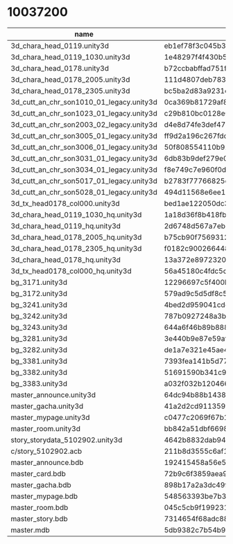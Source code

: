 # 10037200

|           name           |            hash                |attr|category|decrypt_key|
| ------------------------ | ------------------------------ | -- | ------ | -- |
|3d_chara_head_0119.unity3d|eb1ef78f3c045b33f08bc39195df5093|1|every|null|
|3d_chara_head_0119_1030.unity3d|1e48297f4f430b5cd20d52e1c9441bb2|1|every|null|
|3d_chara_head_0178.unity3d|b72ccbabffad751f0a26c4dd77c7da91|1|every|null|
|3d_chara_head_0178_2005.unity3d|111d4807deb783e761470180c67b1e91|1|every|null|
|3d_chara_head_0178_2305.unity3d|bc5ba2d83a9231cb72d91bd5f47d4651|1|every|null|
|3d_cutt_an_chr_son1010_01_legacy.unity3d|0ca369b81729af8fd77b475dd632d900|1|every|null|
|3d_cutt_an_chr_son1023_01_legacy.unity3d|c29b810bc0128e0e30a62ff822f50df1|1|every|null|
|3d_cutt_an_chr_son2003_02_legacy.unity3d|d4e8d74fe3def47d2f20b2330c56bda5|1|every|null|
|3d_cutt_an_chr_son3005_01_legacy.unity3d|ff9d2a196c267fdc5ff5301b9004bbea|1|every|null|
|3d_cutt_an_chr_son3006_01_legacy.unity3d|50f808554110b928ba21914175b2c370|1|every|null|
|3d_cutt_an_chr_son3031_01_legacy.unity3d|6db83b9def279e0bc2c6c0dbd775e4bc|1|every|null|
|3d_cutt_an_chr_son3034_01_legacy.unity3d|f8e749c7e960f0d57cdd8d69f639d33c|1|every|null|
|3d_cutt_an_chr_son5017_01_legacy.unity3d|b2783f77766825de6e48fdc74ae1ef60|1|every|null|
|3d_cutt_an_chr_son5028_01_legacy.unity3d|494d11568e6ee19d0202916e3bd7770f|1|every|null|
|3d_tx_head0178_col000.unity3d|bed1ae122050dc3293de194b2a590100|1|every|null|
|3d_chara_head_0119_1030_hq.unity3d|1a18d36f8b418fb36451a84d756559b0|1|every|null|
|3d_chara_head_0119_hq.unity3d|2d6748d567a7ebc8a35aa509fb6fd944|1|every|null|
|3d_chara_head_0178_2005_hq.unity3d|b75cb90f7569312434ee1994891f91d0|1|every|null|
|3d_chara_head_0178_2305_hq.unity3d|f0182c900266448a597fdc4aa51db519|1|every|null|
|3d_chara_head_0178_hq.unity3d|13a372e8972320d07fea2046633dcf28|1|every|null|
|3d_tx_head0178_col000_hq.unity3d|56a45180c4fdc5c2a9e2b41f4b2cc873|1|every|null|
|bg_3171.unity3d|12296697c5f400b1e7cbe617a0709f4f|1|every|null|
|bg_3172.unity3d|579ad9c5d5df8c54a65e972a80934e2b|1|every|null|
|bg_3241.unity3d|4bed2d959041cdddd2e2933cb3fcb365|1|every|null|
|bg_3242.unity3d|787b0927248a3b80bafa14747fa70b50|1|every|null|
|bg_3243.unity3d|644a6f46b89b888736b9b87ffbe811cc|1|every|null|
|bg_3281.unity3d|3e440b9e87e59afa2ff2511e674d7e76|1|every|null|
|bg_3282.unity3d|de1a7e321e45ae4d1f02c63fcd15d1ab|1|every|null|
|bg_3381.unity3d|7393fea141b5d77e10236f653e699969|1|every|null|
|bg_3382.unity3d|51691590b341c9528d14e703801d6447|1|every|null|
|bg_3383.unity3d|a032f032b120466d3e22d6cb50022c2e|1|every|null|
|master_announce.unity3d|64dc94b88b143842d1dc827a30d1f0fc|1|every|null|
|master_gacha.unity3d|41a2d2cd911359fd1c1ee03f34cb2489|1|every|null|
|master_mypage.unity3d|c0477c2069f67b185f31f47cf697d500|1|every|null|
|master_room.unity3d|bb842a51dbf6698d749c7643ca4113d7|1|every|null|
|story_storydata_5102902.unity3d|4642b8832dab940586527c6806613e24|1|every|null|
|c/story_5102902.acb|211b8d3555c6af1f45fc7f4c33e37d84|0|every|null|
|master_announce.bdb|192415458a56e5eba26181b06ac70d21|1|every|null|
|master_card.bdb|72b9c6f3859aea9597b26d14fcec3b6e|1|every|null|
|master_gacha.bdb|898b17a2a3dc49ffb69dd43116e2c97d|1|every|null|
|master_mypage.bdb|548563393be7b39113220afc47a30682|1|every|null|
|master_room.bdb|045c5cb9f199231dd51ada5435f6a4bd|1|every|null|
|master_story.bdb|7314654f68adc8848e05b7d8feb28812|1|every|null|
|master.mdb|5db9382c7b54b93a7011f73b7e6219b9|1|every|null|